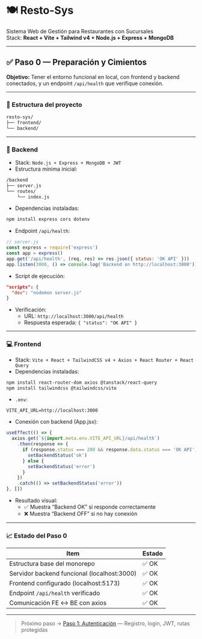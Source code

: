 # 🍽️ Resto-Sys

Sistema Web de Gestión para Restaurantes con Sucursales  
Stack: **React + Vite + Tailwind v4 + Node.js + Express + MongoDB**

---

## ✅ Paso 0 — Preparación y Cimientos

**Objetivo:** Tener el entorno funcional en local, con frontend y backend conectados, y un endpoint `/api/health` que verifique conexión.

---

### 🧱 Estructura del proyecto

```bash
resto-sys/
├── frontend/
└── backend/
```

---

### 🚀 Backend

- Stack: `Node.js + Express + MongoDB + JWT`
- Estructura mínima inicial:

```bash
/backend
├── server.js
└── routes/
    └── index.js
```

- Dependencias instaladas:

```bash
npm install express cors dotenv
```

- Endpoint `/api/health`:

```js
// server.js
const express = require('express')
const app = express()
app.get('/api/health', (req, res) => res.json({ status: 'OK API' }))
app.listen(3000, () => console.log('Backend on http://localhost:3000'))
```

- Script de ejecución:

```json
"scripts": {
  "dev": "nodemon server.js"
}
```

- Verificación:
  - URL: `http://localhost:3000/api/health`
  - Respuesta esperada: `{ "status": "OK API" }`

---

### 💻 Frontend

- Stack: `Vite + React + TailwindCSS v4 + Axios + React Router + React Query`
- Dependencias instaladas:

```bash
npm install react-router-dom axios @tanstack/react-query
npm install tailwindcss @tailwindcss/vite
```

- `.env`:

```
VITE_API_URL=http://localhost:3000
```

- Conexión con backend (App.jsx):

```jsx
useEffect(() => {
  axios.get(`${import.meta.env.VITE_API_URL}/api/health`)
    .then(response => {
      if (response.status === 200 && response.data.status === 'OK API') {
        setBackendStatus('ok')
      } else {
        setBackendStatus('error')
      }
    })
    .catch(() => setBackendStatus('error'))
}, [])
```

- Resultado visual:
  - ✅ Muestra “Backend OK” si responde correctamente
  - ❌ Muestra “Backend OFF” si no hay conexión

---

### 📈 Estado del Paso 0

| Item                                       | Estado |
|--------------------------------------------|--------|
| Estructura base del monorepo               | ✅ OK  |
| Servidor backend funcional (localhost:3000)| ✅ OK  |
| Frontend configurado (localhost:5173)      | ✅ OK  |
| Endpoint `/api/health` verificado          | ✅ OK  |
| Comunicación FE ↔ BE con axios             | ✅ OK  |

---

> Próximo paso → [Paso 1: Autenticación](./doc/roadmap/paso-1.md) — Registro, login, JWT, rutas protegidas

